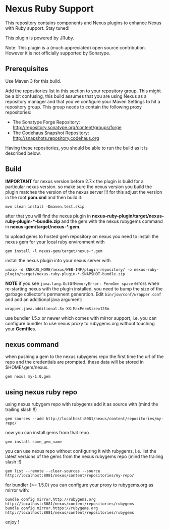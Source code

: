 Nexus Ruby Support
==================

This repository contains components and Nexus plugins to enhance Nexus with Ruby support. Stay tuned!

This plugin is powered by JRuby.

Note: This plugin is a (much appreciated) open source contribution.  However it is not officially supported by Sonatype.

Prerequisites
-----

Use Maven 3 for this build.

Add the repositories list in this section to your repository group. This might be a bit confusing, this build assumes that you are using Nexus as a repository manager and that you've configure your Maven Settings to hit a repository group.  This group needs to contain the following proxy repositories: 

  * The Sonatype Forge Repository: http://repository.sonatype.org/content/groups/forge
  * The Codehaus Snapshot Repository: http://snapshots.repository.codehaus.org

Having these repositories, you should be able to run the build as it is described below.

Build
-----

**IMPORTANT** for nexus version before 2.7.x the plugin is build for a particular nexus version. so make sure the nexus version you build the plugin matches the version of the nexus server !!! for this adjust the version in the root **pom.xml** and then build it:

    mvn clean install -Dmaven.test.skip

after that you will find the nexus plugin in **nexus-ruby-plugin/target/nexus-ruby-plugin-*-bundle.zip** and the gem with the nexus rubygems command in **nexus-gem/target/nexus-*.gem**.

to upload gems to hosted gem repository on nexus you need to install the nexus gem for your local ruby environment with

    gem install -l nexus-gem/target/nexus-*.gem

install the nexus plugin into your nexus server with

    unzip -d $NEXUS_HOME/nexus/WEB-INF/plugin-repository/ -o nexus-ruby-plugin/target/nexus-ruby-plugin-*-SNAPSHOT-bundle.zip

**NOTE** if you see `java.lang.OutOfMemoryError: PermGen space` errors when re-starting nexus with the plugin installed, you need to bump the size of the garbage collector's permanent generation. Edit `bin/jsw/conf/wrapper.conf` and add an additional java argument:

```
wrapper.java.additional.3=-XX:MaxPermSize=128m
```

use bundler 1.5.x or newer which comes with mirror support, i.e. you can configure bundler to use nexus proxy to rubygems.org without touching your **Gemfile**s.

nexus command
-------------

when pushing a gem to the nexus rubygems repo the first time the url of the repo and the credentials are prompted. these data will be stored in $HOME/.gem/nexus.

    gem nexus my-1.0.gem

using nexus ruby repo
---------------------

using nexus rubygem repo with rubygems add it as source with (mind the trailing slash !!)

    gem sources --add http://localhost:8081/nexus/content/repositories/my-repo/

now you can install gems from that repo

    gem install some_gem_name

you can use nexus repo without configuring it with rubygems, i.e. list the latest versions of the gems from the nexus rubygems repo (mind the trailing slash !!)

    gem list --remote --clear-sources --source http://localhost:8081/nexus/content/repositories/my-repo/

for bundler (>= 1.5.0) you can configure your proxy to rubygems.org as mirror with:

    bundle config mirror.http://rubygems.org http://localhost:8081/nexus/content/repositories/rubygems
    bundle config mirror.https://rubygems.org http://localhost:8081/nexus/content/repositories/rubygems

enjoy !
